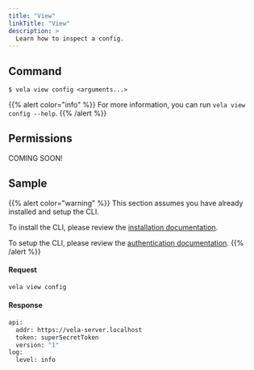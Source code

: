 ```yaml
---
title: "View"
linkTitle: "View"
description: >
  Learn how to inspect a config.
---
```


## Command

```
$ vela view config <arguments...>
```

{{% alert color="info" %}}
For more information, you can run `vela view config --help`.
{{% /alert %}}

## Permissions

COMING SOON!

## Sample

{{% alert color="warning" %}}
This section assumes you have already installed and setup the CLI.

To install the CLI, please review the [installation documentation](/docs/reference/cli/install/).

To setup the CLI, please review the [authentication documentation](/docs/reference/cli/authentication/).
{{% /alert %}}

#### Request

```sh
vela view config
```

#### Response

```sh
api:
  addr: https://vela-server.localhost
  token: superSecretToken
  version: "1"
log:
  level: info
```
